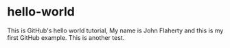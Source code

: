 # hello-world
This is GitHub's hello world tutorial,
My name is John Flaherty and this is my first GitHub example.
This is another test.
